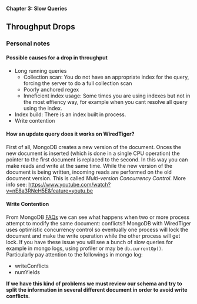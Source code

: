 **Chapter 3: Slow Queries**

## Throughput Drops

### Personal notes

#### Possible causes for a drop in throughput

* Long running queries
  * Collection scan: You do not have an appropriate index for the query, forcing the server to do a full collection scan
  * Poorly anchored regex
  * Inneficient index usage: Some times you are using indexes but not in the most effiency way, for example when you cant resolve all query using the index.
* Index build: There is an index built in process.
* Write contention


#### How an update query does it works on WiredTiger?

First of all, MongoDB creates a new version of the document. Onces the new document is inserted (which is done in a single CPU operation) the pointer to the first document is replaced to the second. In this way you can make reads and write at the same time.  While the new version of the document is being written, incoming reads are performed on the old document version. 
This is called *Multi-version Concurrency Control*.
More info see: https://www.youtube.com/watch?v=nE8a3RNeH5E&feature=youtu.be
 
#### Write Contention
From MongoDB [FAQs](https://docs.mongodb.com/manual/faq/concurrency/) we can see what happens when two or more process attempt to modify the same document: conflicts!! MongoDB with WiredTiger uses optimistic concurrency control so eventually one process will lock the document and make the write operation while the other process will get lock.
If you have these issue you will see a bunch of slow queries for example in mongo logs, using profiler or may be ``db.currentOp()``. Particularly pay attention to the followings in mongo log:

 - writeConflicts
 - numYields

**If we have this kind of problems we must review our schema and try to split the information in several different document in order to avoid write conflicts.**
